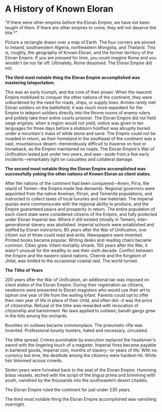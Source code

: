 # A History of Known Eloran

"If there were other empires before the Eloran Empire, we have not been taught of them. If there are other empires to come, they will not deserve the title.*"

Picture a rectangle drawn over a map of Earth. The four corners are pinned to Ireland, southwestern Algeria, northeastern Mongolia, and Thailand. This is, roughly, the geography of Known Eloran, and the former territory of the Eloran Empire. If you are pressed for time, you could imagine Rome and you wouldn't be too far off. Ultimately, Rome dissolved. The Eloran Empire did not.

**The third most notable thing the Eloran Empire accomplished was mastering teleportation.** 

This was an early triumph, and the core of their power. When the nascent Empire mobilized to conquer the other nations of the continent, they were unburdened by the need for roads, ships, or supply lines. Armies rarely met Eloran soldiers on the battlefield; it was much more expedient for the Empire to teleport soldiers directly into the throne rooms of enemy rulers and politely take their entire courts prisoner. The Eloran Empire did not field siege engines; when a region would not yield, notice was given in ten languages for three days before a stubborn holdfast was abruptly buried under a mountain's mass of white stone and sand. The Empire could not be invaded in return, as their homeland in the southeast of the continent was a vast, mountainous desert--tremendously difficult to traverse on foot or horseback, as the Empire maintained no roads. The Eloran Empire's War of Unification lasted just under two years, and was--aside from a few early incidents--remarkably light on casualties and collateral damage. 

**The second most notable thing the Eloran Empire accomplished was successfully yoking the other nations of Known Eloran as client states.**

After the nations of the continent had been conquered--Anem, Pirra, the island of Temen--the Empire made few demands. Regional governors were appointed from the native Aneman, Pirran, and Temenite populations, and instructed to collect taxes of local luxuries and raw materials. The imperial quotas were commensurate with the regional ability to produce, and the Empire guaranteed peace and prosperity in return. The entire population of each client state were considered citizens of the Empire, and fully protected under Eloran Imperial law. Where it still existed (mostly in Temen), inter-generational slavery was abolished. Imperial schools were established and staffed by Eloran instructors; 80 years after the War of Unification, one citizen out of three could read and write. Newspapers were invented. Printed books became popular. Writing desks and reading chairs became common. Cities grew. Infant mortality shrank. 150 years after the War, it wasn't unusual for the wealthy to see their sixth decade. Conflict between the Empire and the eastern island nations, Chernik and the Kingdom of Jhilal, was limited to the occasional coastal raid. The world turned.

**The Tithe of Years**

200 years after the War of Unification, an additional tax was imposed on client states of the Eloran Empire. During their registration as citizens, newborns were presented to Eloran magisters who would use their art to siphon one year of life from the wailing infant. Parents could opt to offer their own year of life in place of their child, and often did--it was the price of citizenship. Refusal of the tithe was rewarded with revocation of citizenship and banishment. No laws applied to outlaws; bandit gangs grew in the hills among the orchards. 

Bounties on outlaws became commonplace. The pneumatic rifle was invented. Professional bounty hunters, hated and necessary, circulated.

The tithe spread. Crimes punishable by execution replaced the headsman's sword with the lingering touch of a magister. Imperial fines became payable in bartered goods, imperial coin, months of slavery--or years of life. With no currency but time, the destitute among the citizenry were hardest-hit. White hair bloomed across crowds.

Stolen years were funneled back to the seat of the Eloran Empire. Humming brass vessels, etched with the script of the _lingua prima_ and brimming with youth, vanished by the thousands into the southeastern desert citadels.





The Eloran Empire ruled the continent for just under 230 years.

The third most notable thing the Eloran Empire accomplished was vanishing overnight.
